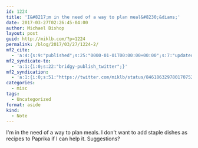 ```yaml
---
id: 1224
title: 'I&#8217;m in the need of a way to plan meal&#8230;&diams;'
date: 2017-03-27T02:26:45-04:00
author: Michael Bishop
layout: post
guid: http://miklb.com/?p=1224
permalink: /blog/2017/03/27/1224-2/
mf2_cite:
  - 'a:4:{s:9:"published";s:25:"0000-01-01T00:00:00+00:00";s:7:"updated";s:25:"0000-01-01T00:00:00+00:00";s:8:"category";a:1:{i:0;s:0:"";}s:6:"author";a:0:{}}'
mf2_syndicate-to:
  - 'a:1:{i:0;s:22:"bridgy-publish_twitter";}'
mf2_syndication:
  - 'a:1:{i:0;s:51:"https://twitter.com/miklb/status/846186329780170752";}'
categories:
  - misc
tags:
  - Uncategorized
format: aside
kind:
  - Note
---
```

I'm in the need of a way to plan meals. I don't want to add staple dishes as recipes to Paprika if I can help it. Suggestions?